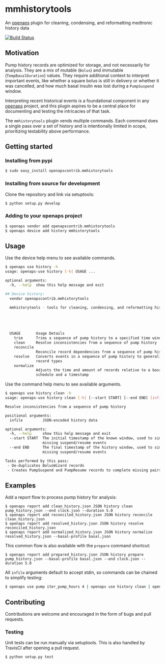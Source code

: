 # mmhistorytools
An [openaps](https://github.com/openaps/openaps) plugin for cleaning, condensing, and reformatting medtronic history data

[![Build Status](https://travis-ci.org/loudnate/openaps-mmhistorytools.svg)](https://travis-ci.org/loudnate/openaps-mmhistorytools)

## Motivation
Pump history records are optimized for storage, and not necessarily for analysis. They are a mix of mutable (`Bolus`) and immutable (`TempBasalDuration`) values. They require additional context to interpret important events, like whether a square bolus is still in delivery or whether it was cancelled, and how much basal insulin was lost during a `PumpSuspend` window.

Interpreting recent historical events is a foundational component in any [openaps](https://github.com/openaps/openaps) project, and this plugin aspires to be a central place for documenting and testing the intricacies of that task.

The `mmhistorytools` plugin vends multiple commands. Each command does a single pass over a set of history and is intentionally limited in scope, prioritizing testability above performance.

## Getting started
### Installing from pypi

```bash
$ sudo easy_install openapscontrib.mmhistorytools
```

### Installing from source for development
Clone the repository and link via setuptools:
```bash
$ python setup.py develop
```

### Adding to your openaps project
```bash
$ openaps vendor add openapscontrib.mmhistorytools
$ openaps device add history mmhistorytools
```

## Usage
Use the device help menu to see available commands.
```bash
$ openaps use history -h
usage: openaps-use history [-h] USAGE ...

optional arguments:
  -h, --help  show this help message and exit

## Device history:
  vendor openapscontrib.mmhistorytools

  mmhistorytools - tools for cleaning, condensing, and reformatting history data





  USAGE       Usage Details
    trim      Trims a sequence of pump history to a specified time window
    clean     Resolve inconsistencies from a sequence of pump history
    reconcile
              Reconcile record dependencies from a sequence of pump history
    resolve   Converts events in a sequence of pump history to generalized
              record types
    normalize
              Adjusts the time and amount of records relative to a basal
              schedule and a timestamp
```

Use the command help menu to see available arguments.
```bash
$ openaps use history clean -h
usage: openaps-use history clean [-h] [--start START] [--end END] [infile]

Resolve inconsistencies from a sequence of pump history

positional arguments:
  infile         JSON-encoded history data

optional arguments:
  -h, --help     show this help message and exit
  --start START  The initial timestamp of the known window, used to simulate
                 missing suspend/resume events
  --end END      The final timestamp of the history window, used to simulate
                 missing suspend/resume events

Tasks performed by this pass:
 - De-duplicates BolusWizard records
 - Creates PumpSuspend and PumpResume records to complete missing pairs
```

## Examples

Add a report flow to process pump history for analysis:
```
$ openaps report add clean_history.json JSON history clean pump_history.json --end clock.json --duration 5.0
$ openaps report add reconciled_history.json JSON history reconcile clean_history.json
$ openaps report add resolved_history.json JSON history resolve reconciled_history.json
$ openaps report add normalized_history.json JSON history normalize resolved_history.json --basal-profile basal.json
```

This common flow is also available with the `prepare` command shortcut:
```
$ openaps report add prepared_history.json JSON history prepare pump_history.json --basal-profile basal.json --end clock.json --duration 5.0
```

All `infile` arguments default to accept stdin, so commands can be chained to simplify testing:
```bash
$ openaps use pump iter_pump_hours 4 | openaps use history clean | openaps use history reconcile | openaps use history resolve | openaps use history normalize --basal-profile basal.json
```

## Contributing
Contributions are welcome and encouraged in the form of bugs and pull requests.

### Testing

 Unit tests can be run manually via setuptools. This is also handled by TravisCI after opening a pull request.

 ```bash
 $ python setup.py test
 ```
